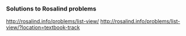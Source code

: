 ### Solutions to Rosalind problems

http://rosalind.info/problems/list-view/
http://rosalind.info/problems/list-view/?location=textbook-track
